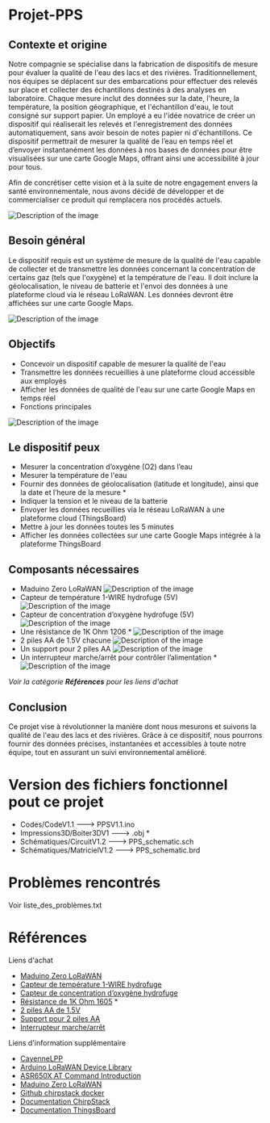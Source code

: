 # Projet-PPS

## Contexte et origine
Notre compagnie se spécialise dans la fabrication de dispositifs de mesure pour évaluer la qualité de l'eau des lacs et des rivières. Traditionnellement, nos équipes se déplacent sur des embarcations pour effectuer des relevés sur place et collecter des échantillons destinés à des analyses en laboratoire. Chaque mesure inclut des données sur la date, l'heure, la température, la position géographique, et l'échantillon d'eau, le tout consigné sur support papier. Un employé a eu l'idée novatrice de créer un dispositif qui réaliserait les relevés et l'enregistrement des données automatiquement, sans avoir besoin de notes papier ni d'échantillons. Ce dispositif permettrait de mesurer la qualité de l’eau en temps réel et d’envoyer instantanément les données à nos bases de données pour être visualisées sur une carte Google Maps, offrant ainsi une accessibilité à jour pour tous.

Afin de concrétiser cette vision et à la suite de notre engagement envers la santé environnementale, nous avons décidé de développer et de commercialiser ce produit qui remplacera nos procédés actuels.

![Description of the image](download.png)

## Besoin général
Le dispositif requis est un système de mesure de la qualité de l'eau capable de collecter et de transmettre les données concernant la concentration de certains gaz (tels que l'oxygène) et la température de l'eau. Il doit inclure la géolocalisation, le niveau de batterie et l'envoi des données à une plateforme cloud via le réseau LoRaWAN. Les données devront être affichées sur une carte Google Maps.

![Description of the image](download1.png)

## Objectifs
- Concevoir un dispositif capable de mesurer la qualité de l'eau
- Transmettre les données recueillies à une plateforme cloud accessible aux employés
- Afficher les données de qualité de l'eau sur une carte Google Maps en temps réel
- Fonctions principales

![Description of the image](download2.png)

## Le dispositif peux
- Mesurer la concentration d’oxygène (O2) dans l’eau
- Mesurer la température de l'eau
- Fournir des données de géolocalisation (latitude et longitude), ainsi que la date et l’heure de la mesure          *
- Indiquer la tension et le niveau de la batterie
- Envoyer les données recueillies via le réseau LoRaWAN à une plateforme cloud (ThingsBoard)
- Mettre à jour les données toutes les 5 minutes
- Afficher les données collectées sur une carte Google Maps intégrée à la plateforme ThingsBoard

## Composants nécessaires
- Maduino Zero LoRaWAN
![Description of the image](download3.png)
- Capteur de température 1-WIRE hydrofuge (5V)
![Description of the image](download4.png)
- Capteur de concentration d’oxygène hydrofuge (5V)
![Description of the image](download5.png)
- Une résistance de 1K Ohm 1206          *
![Description of the image](download6.png)
- 2 piles AA de 1.5V chacune
![Description of the image](download7.png)
- Un support pour 2 piles AA
![Description of the image](download8.png)
- Un interrupteur marche/arrêt pour contrôler l’alimentation          *
![Description of the image](download9.png)

*Voir la catégorie **Références** pour les liens d'achat*

## Conclusion
Ce projet vise à révolutionner la manière dont nous mesurons et suivons la qualité de l'eau des lacs et des rivières. Grâce à ce dispositif, nous pourrons fournir des données précises, instantanées et accessibles à toute notre équipe, tout en assurant un suivi environnemental amélioré.

# Version des fichiers fonctionnel pout ce projet
- Codes/CodeV1.1 ---> PPSV1.1.ino
- Impressions3D/Boiter3DV1 ---> .obj          *
- Schématiques/CircuitV1.2 ---> PPS_schematic.sch
- Schématiques/MatricielV1.2 ---> PPS_schematic.brd

# Problèmes rencontrés
Voir liste_des_problèmes.txt

# Références
Liens d'achat
- [Maduino Zero LoRaWAN](https://www.makerfabs.com/maduino-zero-lorawan.html)
- [Capteur de température 1-WIRE hydrofuge]()
- [Capteur de concentration d’oxygène hydrofuge]()
- [Résistance de 1K Ohm 1605]()          *
- [2 piles AA de 1.5V]()
- [Support pour 2 piles AA]()
- [Interrupteur marche/arrêt]()

Liens d'information supplémentaire
- [CayenneLPP](https://github.com/myDevicesIoT/CayenneLPP)
- [Arduino LoRaWAN Device Library](https://github.com/TheThingsNetwork/arduino-device-lib)
- [ASR650X AT Command Introduction](https://www.hoperf.com/data/upload/back/20190605/ASR650X%20AT%20Command%20Introduction-20190605.pdf)
- [Maduino Zero LoRaWAN](https://github.com/Makerfabs/Maduino-Zero-Lorawan/tree/Ra07)
- [Github chirpstack docker](https://github.com/chirpstack/chirpstack-docker)
- [Documentation ChirpStack](https://www.chirpstack.io/docs/)
- [Documentation ThingsBoard](https://thingsboard.io/)
